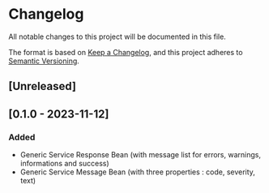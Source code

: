 # Changelog

All notable changes to this project will be documented in this file.

The format is based on [Keep a Changelog](https://keepachangelog.com/en/1.1.0/),
and this project adheres to [Semantic Versioning](https://semver.org/spec/v2.0.0.html).

## [Unreleased]

## [0.1.0 - 2023-11-12]

### Added 

- Generic Service Response Bean (with message list for errors, warnings, informations and success)
- Generic Service Message Bean (with three properties : code, severity, text)

